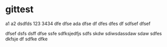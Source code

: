 # gittest

a1
a2
dsdfds
123
3434
dfe
dfse
ada
dfse
df
dfes
dfes
df
sdfsef
dfsef

dfsef
dsfs
dsff
dfse
ssfe
sdfksjedfjs
sdfs
skdw
sdiwsdassdaw
sdaw
sdfes
dkfsje
df
sdfke
dfke
